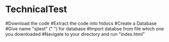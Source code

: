 # TechnicalTest
#Download the code 
#Extract the code into htdocs
#Create a Database 
#Give name "sjtest" (" ") for database
#Import databse from file which one you downloaded
#Navigate to your directory and run "index.html"
